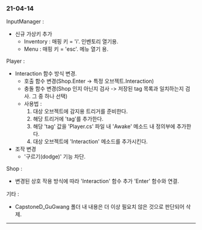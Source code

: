 ### 21-04-14 
InputManager :
- 신규 가상키 추가
    - Inventory : 매핑 키 = 'i'. 인벤토리 열기용.
    - Menu : 매핑 키 = 'esc'. 메뉴 열기 용.

Player : 
- Interaction 함수 방식 변경.
    - 호출 함수 변경(Shop.Enter -> 특정 오브젝트.Interaction)
    - 충돌 함수 변경(Shop 인지 아닌지 검사 -> 저장된 tag 목록과 일치하는지 검사. 그 중 하나 선택)
    - 사용법 : 
        1. 대상 오브젝트에 감지용 트리거를 준비한다.
        1. 해당 트리거에 'tag'를 추가한다.
        1. 해당 'tag' 값을 'Player.cs' 파일 내 'Awake' 메소드 내 정의부에 추가한다.
        1. 대상 오브젝트에 'Interaction' 메소드를 추가시킨다.
- 조작 변경
    - '구르기(dodge)' 기능 차단.

Shop : 
- 변경된 상호 작용 방식에 따라 'Interaction' 함수 추가 'Enter' 함수와 연결.

기타 : 
- CapstoneD_GuGwang 폴더 내 내용은 더 이상 필요치 않은 것으로 판단되어 삭제.

----
